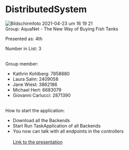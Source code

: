# DistributedSystem

![Bildschirmfoto 2021-04-23 um 16 19 21](https://user-images.githubusercontent.com/73226873/115885121-e8cc3200-a44f-11eb-96c6-09a014eac946.png)
<br>
Group: AquaNet - The New Way of Buying Fish Tanks 

Presented as: 4th

Number in List: 3
<br><br>

Group member:
  - Kathrin Kohlberg: 7858880
  - Laura Salm: 2409058
  - Jane Wiest: 3862186
  - Michael Hert: 6683079
  - Giovanni Carlucci: 2871390
<br><br>

How to start the application:
- Download all the Backends
- Start Run TaskApplication of all Backends
- You now can talk with all endpoints in the controllers
<br><br>
[Link to the presentation](https://www.canva.com/design/DAEcZMCr9pw/8SRS7-8Z9k_5iut36xYBlg/view?utm_content=DAEcZMCr9pw&utm_campaign=designshare&utm_medium=link&utm_source=publishpresent#1)
